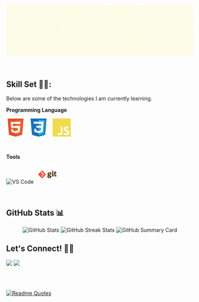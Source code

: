 <!--START_SECTION:waka-->

<!--END_SECTION:waka-->

[![MasterHead](https://github.com/gabrielescudine/gabrielescudine/blob/main/banner_github.gif)](https://github.com/gabrielescudine/gabrielescudine/blob/main/banner_github.gif)

 
 &nbsp;
 &nbsp;


## Skill Set 🧑‍💻:
<p>Below are some of the technologies I am currently learning.</p>

<p><strong>Programming Language</strong><p>
<div style="display:inline-block;">
<img align="center" alt="Logo-HTML" height="50" width="50" src="https://raw.githubusercontent.com/devicons/devicon/master/icons/html5/html5-original.svg"> &nbsp; <img align="center" alt="Logo-CSS" height="50" width="50" src="https://raw.githubusercontent.com/devicons/devicon/master/icons/css3/css3-original.svg"> &nbsp; <abbr title="Learning at this moment."><img align="center" alt="Logo-JS" height="50" width="50" src="https://raw.githubusercontent.com/devicons/devicon/master/icons/javascript/javascript-plain.svg"></abbr> &nbsp;
</div>

&nbsp;

<p><strong>Tools</strong></p>
<div style="display:inline-block;">
<img title="VS Code" alt="VS Code" width="50px" src="https://img.icons8.com/fluent/48/000000/visual-studio-code-2019.png"> &nbsp;
<img title="git" alt="git" width="50px" src="https://raw.githubusercontent.com/github/explore/master/topics/git/git.png">
</div>

&nbsp;

## GitHub Stats 📊
<p align="center">
<img title="GitHub Stats" alt="GitHub Stats" src="https://github-readme-stats-git-masterrstaa-rickstaa.vercel.app/api?username=gabrielescudine&theme=dracula">
<img title="GitHub Streak Stats" alt="GitHub Streak Stats" src="https://github-readme-streak-stats.herokuapp.com/?user=gabrielescudine&theme=dracula">
<img title="GitHub Summary Card" alt="GitHub Summary Card" src="https://github-profile-summary-cards.vercel.app/api/cards/profile-details?username=gabrielescudine&theme=dracula">
</p>

## Let's Connect! 🙋‍♂️

<div> 
<a href = "mailto:gabrielescudine.05@gmail.com" target="_blank"><img src="https://img.shields.io/badge/Gmail-EA4335.svg?style=for-the-badge&logo=Gmail&logoColor=white" width="100"></a>
<a href="https://www.linkedin.com/in/gabrieljoffilyescudine/" target="_blank"><img src="https://img.shields.io/badge/LinkedIn-0A66C2.svg?style=for-the-badge&logo=LinkedIn&logoColor=white" width="130"></a> 
</div>&nbsp;&nbsp;

&nbsp;

  
 [![Readme Quotes](https://quotes-github-readme.vercel.app/api?type=horizontal&theme=catppuccin_mocha)](https://github.com/piyushsuthar/github-readme-quotes)

